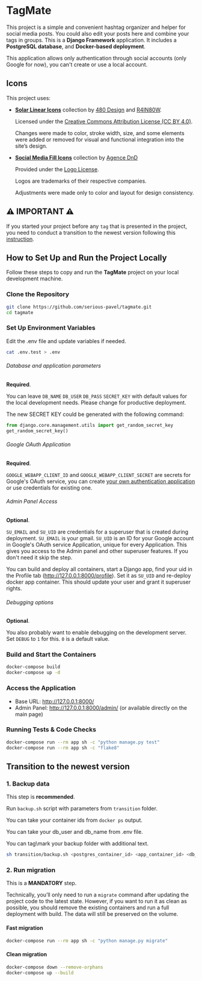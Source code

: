 # TagMate

This project is a simple and convenient hashtag organizer and helper for social media posts. You could also edit your posts here and combine your tags in groups. This is
a **Django Framework** application. It includes a **PostgreSQL database**, and **Docker-based deployment**.

This application allows only authentication through social accounts (only Google for now), you can't create or use a local account.

## Icons

This project uses:

- [**Solar Linear Icons**](https://www.svgrepo.com/collection/solar-linear-icons/) collection by [480 Design](https://www.figma.com/@480design) and [R4IN80W](https://www.figma.com/@voidrainbow).

    Licensed under the [Creative Commons Attribution License (CC BY 4.0)](https://creativecommons.org/licenses/by/4.0/).  

    Changes were made to color, stroke width, size, and some elements were added or removed for visual and functional integration into the site’s design.

- [**Social Media Fill Icons**](https://www.svgrepo.com/collection/social-media-fill-icons/) collection by [Agence DnD](https://dribbble.com/agencednd)

    Provided under the [Logo License](https://www.svgrepo.com/page/licensing/#logo-license).  

    Logos are trademarks of their respective companies.

    Adjustments were made only to color and layout for design consistency.

## ⚠️ IMPORTANT ⚠️

If you started your project before any `tag` that is presented in the project, you need to conduct a transition to the newest version following this [instruction](#transition-to-the-newest-version).

## How to Set Up and Run the Project Locally

Follow these steps to copy and run the **TagMate** project on your local development machine.

### Clone the Repository

```sh
git clone https://github.com/serious-pavel/tagmate.git
cd tagmate
```
### Set Up Environment Variables
Edit the .env file and update variables if needed.
```sh
cat .env.test > .env
```
###### Database and application parameters
**Required**.

You can leave `DB_NAME` `DB_USER` `DB_PASS` `SECRET_KEY` with default values for the local development needs. Please change for productive deployment.

The new SECRET KEY could be generated with the following command:

```python
from django.core.management.utils import get_random_secret_key  
get_random_secret_key()
```
###### Google OAuth Application
**Required**.

`GOOGLE_WEBAPP_CLIENT_ID` and `GOOGLE_WEBAPP_CLIENT_SECRET` are secrets for Google's OAuth service, you can create [your own authentication application](https://console.cloud.google.com/auth/clients) or use credentials for existing one.
###### Admin Panel Access
**Optional**.

`SU_EMAIL` and `SU_UID` are credentials for a superuser that is created during deployment.
`SU_EMAIL` is your gmail. `SU_UID` is an ID for your Google account in Google's OAuth service Application, unique for every Application.
This gives you access to the Admin panel and other superuser features. If you don't need it skip the step.

You can build and deploy all containers, start a Django app, find your uid in the Profile tab (http://127.0.0.1:8000/profile). Set it as `SU_UID` and re-deploy docker app container. This should update your user and grant it superuser rights.

###### Debugging options
**Optional**.

You also probably want to enable debugging on the development server. Set `DEBUG` to `1` for this. `0` is a default value. 

### Build and Start the Containers
```sh
docker-compose build
docker-compose up -d
```
### Access the Application
 - Base URL: http://127.0.0.1:8000/
 - Admin Panel: http://127.0.0.1:8000/admin/ (or available directly on the main page)
### Running Tests & Code Checks
```sh
docker-compose run --rm app sh -c "python manage.py test"
docker-compose run --rm app sh -c "flake8"
```
## Transition to the newest version

### 1. Backup data

This step is **recommended**.

Run `backup.sh` script with parameters from `transition` folder.

You can take your container ids from `docker ps` output.

You can take your db_user and db_name from .env file.

You can tag\mark your backup folder with additional text.

```bash
sh transition/backup.sh <postgres_container_id> <app_container_id> <db_user> <db_name> [tag/mark]
```

### 2. Run migration

This is a **MANDATORY** step.

Technically, you’ll only need to run a `migrate` command after updating the project code to the latest state. However, if you want to run it as clean as possible, you should remove the existing containers and run a full deployment with build. The data will still be preserved on the volume.

#### Fast migration

```bash
docker-compose run --rm app sh -c "python manage.py migrate"
```

#### Clean migration

```bash
docker-compose down --remove-orphans
docker-compose up --build
```
